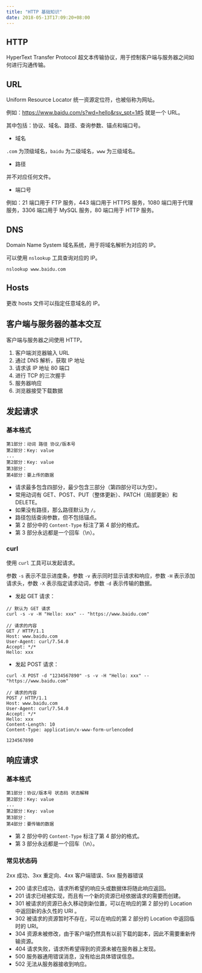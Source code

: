 ```yaml
---
title: "HTTP 基础知识"
date: 2018-05-13T17:09:20+08:00
---
```


## HTTP

HyperText Transfer Protocol 超文本传输协议，用于控制客户端与服务器之间如何进行沟通传输。


## URL

Uniform Resource Locator 统一资源定位符，也被俗称为网址。

例如：https://www.baidu.com/s?wd=hello&rsv_spt=1#5 就是一个 URL。

其中包括：协议、域名、路径、查询参数、锚点和端口号。

- 域名

`.com` 为顶级域名，`baidu` 为二级域名，`www` 为三级域名。

- 路径

并不对应任何文件。

- 端口号

例如：21 端口用于 FTP 服务，443 端口用于 HTTPS 服务，1080 端口用于代理服务，3306 端口用于 MySQL 服务，80 端口用于 HTTP 服务。


## DNS

Domain Name System 域名系统，用于将域名解析为对应的 IP。

可以使用 `nslookup` 工具查询对应的 IP。

```
nslookup www.baidu.com
```


## Hosts

更改 hosts 文件可以指定任意域名的 IP。


## 客户端与服务器的基本交互

客户端与服务器之间使用 HTTP。

1. 客户端浏览器输入 URL
2. 通过 DNS 解析，获取 IP 地址
3. 请求该 IP 地址 80 端口
4. 进行 TCP 的三次握手
5. 服务器响应
6. 浏览器接受下载数据


## 发起请求

### 基本格式

```
第1部分：动词 路径 协议/版本号
第2部分：Key: value
...
第2部分：Key: value
第3部分：
第4部分：要上传的数据
```

- 请求最多包含四部分，最少包含三部分（第四部分可以为空）。
- 常用动词有 GET、POST、PUT（整体更新）、PATCH（局部更新）和 DELETE。
- 如果没有路径，那么路径默认为 `/`。
- 路径包括查询参数，但不包括锚点。
- 第 2 部分中的 `Content-Type` 标注了第 4 部分的格式。
- 第 3 部分永远都是一个回车（\n）。

### curl

使用 `curl` 工具可以发起请求。

参数 `-s` 表示不显示进度条，参数 `-v` 表示同时显示请求和响应，参数 `-H` 表示添加请求头，参数 `-X` 表示指定请求动词，参数 `-d` 表示传输的数据。

- 发起 GET 请求：

```
// 默认为 GET 请求
curl -s -v -H "Hello: xxx" -- "https://www.baidu.com"

// 请求的内容
GET / HTTP/1.1
Host: www.baidu.com
User-Agent: curl/7.54.0
Accept: */*
Hello: xxx
```

- 发起 POST 请求：

```
curl -X POST -d "1234567890" -s -v -H "Hello: xxx" -- "https://www.baidu.com"

// 请求的内容
POST / HTTP/1.1
Host: www.baidu.com
User-Agent: curl/7.54.0
Accept: */*
Hello: xxx
Content-Length: 10
Content-Type: application/x-www-form-urlencoded

1234567890
```


## 响应请求

### 基本格式

```
第1部分：协议/版本号 状态码 状态解释
第2部分：Key: value
...
第2部分：Key: value
第3部分：
第4部分：要传输的数据
```

- 第 2 部分中的 `Content-Type` 标注了第 4 部分的格式。
- 第 3 部分永远都是一个回车（\n）。

### 常见状态码

2xx 成功、3xx 重定向、4xx 客户端错误、5xx 服务器错误

- 200 请求已成功，请求所希望的响应头或数据体将随此响应返回。
- 201 请求已经被实现，而且有一个新的资源已经依据请求的需要而创建。
- 301 被请求的资源已永久移动到新位置，可以在响应的第 2 部分的 Location 中返回新的永久性的 URI 。
- 302 被请求的资源暂时不存在，可以在响应的第 2 部分的 Location 中返回临时的 URI。
- 304 资源未被修改，由于客户端仍然具有以前下载的副本，因此不需要重新传输资源。
- 404 请求失败，请求所希望得到的资源未被在服务器上发现。
- 500 服务器通用错误消息，没有给出具体错误信息。
- 502 无法从服务器接收到响应。